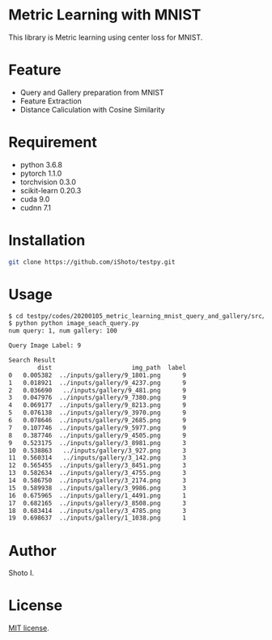# Metric Learning with MNIST
This library is Metric learning using center loss for MNIST.


# Feature
- Query and Gallery preparation from MNIST
- Feature Extraction
- Distance Caliculation with Cosine Similarity


# Requirement
- python 3.6.8
- pytorch 1.1.0
- torchvision 0.3.0
- scikit-learn 0.20.3
- cuda 9.0
- cudnn 7.1 


# Installation
 
```sh
git clone https://github.com/iShoto/testpy.git
```


# Usage
 
```sh
$ cd testpy/codes/20200105_metric_learning_mnist_query_and_gallery/src/
$ python python image_seach_query.py
num query: 1, num gallery: 100

Query Image Label: 9

Search Result
        dist                      img_path  label
0   0.005382  ../inputs/gallery/9_1801.png      9
1   0.018921  ../inputs/gallery/9_4237.png      9
2   0.036690   ../inputs/gallery/9_481.png      9
3   0.047976  ../inputs/gallery/9_7380.png      9
4   0.069177  ../inputs/gallery/9_8213.png      9
5   0.076138  ../inputs/gallery/9_3970.png      9
6   0.078646  ../inputs/gallery/9_2685.png      9
7   0.107746  ../inputs/gallery/9_5977.png      9
8   0.387746  ../inputs/gallery/9_4505.png      9
9   0.523175  ../inputs/gallery/3_8981.png      3
10  0.538863   ../inputs/gallery/3_927.png      3
11  0.560314   ../inputs/gallery/3_142.png      3
12  0.565455  ../inputs/gallery/3_8451.png      3
13  0.582634  ../inputs/gallery/3_4755.png      3
14  0.586750  ../inputs/gallery/3_2174.png      3
15  0.589938  ../inputs/gallery/3_9986.png      3
16  0.675965  ../inputs/gallery/1_4491.png      1
17  0.682165  ../inputs/gallery/3_8508.png      3
18  0.683414  ../inputs/gallery/3_4785.png      3
19  0.698637  ../inputs/gallery/1_1038.png      1
```


# Author
Shoto I.


# License
[MIT license](https://github.com/iShoto/testpy/blob/master/LICENSE).

